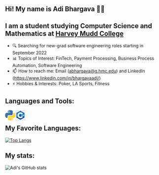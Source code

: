 ## Hi! My name is Adi Bhargava 👋🏾

## I am a student studying Computer Science and Mathematics at [Harvey Mudd College](https://www.hmc.edu)
- 🔍 Searching for new-grad software engineering roles starting in September 2022
- 📊 Topics of Interest: FinTech, Payment Processing, Business Process Automation, Software Engineering
- 📫 How to reach me: Email (abhargava@g.hmc.edu) and LinkedIn (https://www.linkedin.com/in/bhargavaadi/)
- ⚡ Hobbies & Interests: Poker, LA Sports, Fitness

## Languages and Tools:
<img align="left" alt="Python" width="33px" src="https://github.com/Bhargavaa1/Bhargavaa1/blob/main/icons/python.png"/>
<img align="left" alt="C++" width="33px" src="https://github.com/Bhargavaa1/Bhargavaa1/blob/main/icons/cpp.png"/>
</br>

## My Favorite Languages:
[![Top Langs](https://github-readme-stats.vercel.app/api/top-langs/?username=bhargavaa1&layout=compact)](https://github.com/bhargavaa1/github-readme-stats)

## My stats:
![Adi's GitHub stats](https://github-readme-stats.vercel.app/api?username=bhargavaa1&count_private=true)
